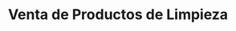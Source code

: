 ---
title: "Venta de Productos de Limpieza"
url: /cochabamba/venta-de-productos-de-limpieza-2/
shop: comodidad
---